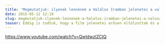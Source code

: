 ```yaml
---
title: 'Megmutatjuk: ilyenek lennének a Halálos Iramban jelenetei a valóságban'
date: 2015-05-12 12:19
slug: megmutatjuk-ilyenek-lennenek-a-halalos-iramban-jelenetei-a-valosagban-20150512p5
teaser: Eddig is tudtuk, hogy a film jelenetei erősen eltúlzottak és a valóságtól igen távol állnak. A CollegeHumor animációja azonban jól bemutatja, hogyan sülnének el a filmben bemutatott trükkök, ha a körülmények valóságosak lennének. Semmi jó nem sülne ki belőlük.
---
```


https://www.youtube.com/watch?v=QwldwzlZCIQ
